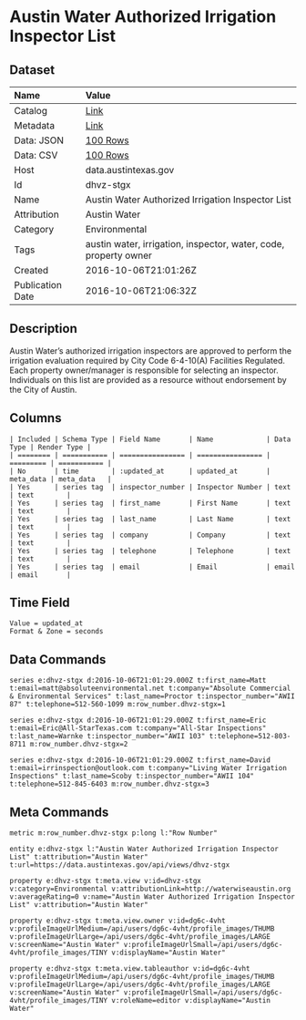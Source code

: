 # Austin Water Authorized Irrigation Inspector List

## Dataset

| Name | Value |
| :--- | :---- |
| Catalog | [Link](https://catalog.data.gov/dataset/austin-water-authorized-irrigation-inspector-list) |
| Metadata | [Link](https://data.austintexas.gov/api/views/dhvz-stgx) |
| Data: JSON | [100 Rows](https://data.austintexas.gov/api/views/dhvz-stgx/rows.json?max_rows=100) |
| Data: CSV | [100 Rows](https://data.austintexas.gov/api/views/dhvz-stgx/rows.csv?max_rows=100) |
| Host | data.austintexas.gov |
| Id | dhvz-stgx |
| Name | Austin Water Authorized Irrigation Inspector List |
| Attribution | Austin Water |
| Category | Environmental |
| Tags | austin water, irrigation, inspector, water, code, property owner |
| Created | 2016-10-06T21:01:26Z |
| Publication Date | 2016-10-06T21:06:32Z |

## Description

Austin Water’s authorized irrigation inspectors are approved to perform the irrigation evaluation required by City Code 6-4-10(A) Facilities Regulated. Each property owner/manager is responsible for selecting an inspector. Individuals on this list are provided as a resource without endorsement by the City of Austin.

## Columns

```ls
| Included | Schema Type | Field Name       | Name             | Data Type | Render Type |
| ======== | =========== | ================ | ================ | ========= | =========== |
| No       | time        | :updated_at      | updated_at       | meta_data | meta_data   |
| Yes      | series tag  | inspector_number | Inspector Number | text      | text        |
| Yes      | series tag  | first_name       | First Name       | text      | text        |
| Yes      | series tag  | last_name        | Last Name        | text      | text        |
| Yes      | series tag  | company          | Company          | text      | text        |
| Yes      | series tag  | telephone        | Telephone        | text      | text        |
| Yes      | series tag  | email            | Email            | email     | email       |
```

## Time Field

```ls
Value = updated_at
Format & Zone = seconds
```

## Data Commands

```ls
series e:dhvz-stgx d:2016-10-06T21:01:29.000Z t:first_name=Matt t:email=matt@absoluteenvironmental.net t:company="Absolute Commercial & Environmental Services" t:last_name=Proctor t:inspector_number="AWII 87" t:telephone=512-560-1099 m:row_number.dhvz-stgx=1

series e:dhvz-stgx d:2016-10-06T21:01:29.000Z t:first_name=Eric t:email=Eric@All-StarTexas.com t:company="All-Star Inspections" t:last_name=Warnke t:inspector_number="AWII 103" t:telephone=512-803-8711 m:row_number.dhvz-stgx=2

series e:dhvz-stgx d:2016-10-06T21:01:29.000Z t:first_name=David t:email=irrinspection@outlook.com t:company="Living Water Irrigation Inspections" t:last_name=Scoby t:inspector_number="AWII 104" t:telephone=512-845-6403 m:row_number.dhvz-stgx=3
```

## Meta Commands

```ls
metric m:row_number.dhvz-stgx p:long l:"Row Number"

entity e:dhvz-stgx l:"Austin Water Authorized Irrigation Inspector List" t:attribution="Austin Water" t:url=https://data.austintexas.gov/api/views/dhvz-stgx

property e:dhvz-stgx t:meta.view v:id=dhvz-stgx v:category=Environmental v:attributionLink=http://waterwiseaustin.org v:averageRating=0 v:name="Austin Water Authorized Irrigation Inspector List" v:attribution="Austin Water"

property e:dhvz-stgx t:meta.view.owner v:id=dg6c-4vht v:profileImageUrlMedium=/api/users/dg6c-4vht/profile_images/THUMB v:profileImageUrlLarge=/api/users/dg6c-4vht/profile_images/LARGE v:screenName="Austin Water" v:profileImageUrlSmall=/api/users/dg6c-4vht/profile_images/TINY v:displayName="Austin Water"

property e:dhvz-stgx t:meta.view.tableauthor v:id=dg6c-4vht v:profileImageUrlMedium=/api/users/dg6c-4vht/profile_images/THUMB v:profileImageUrlLarge=/api/users/dg6c-4vht/profile_images/LARGE v:screenName="Austin Water" v:profileImageUrlSmall=/api/users/dg6c-4vht/profile_images/TINY v:roleName=editor v:displayName="Austin Water"
```